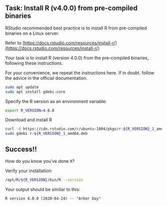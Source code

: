 
## Task: Install R (v4.0.0) from pre-compiled binaries

RStudio recommended best practice is to install R from pre-compiled binaries on a Linux server.

Refer to [https://docs.rstudio.com/resources/install-r/](https://docs.rstudio.com/resources/install-r/)

Your task is to install R (version 4.0.0) from the pre-compiled binaries, following these instructions.

For your convenience, we repeat the instructions here.  If in doubt. follow the advice in the official documentation.

```sh
sudo apt update
sudo apt install gdebi-core
```

Specify the R version as an environment variable:

```sh
export R_VERSION=4.0.0
```

Download and install R

```sh
curl -O https://cdn.rstudio.com/r/ubuntu-1804/pkgs/r-${R_VERSION}_1_amd64.deb
sudo gdebi r-${R_VERSION}_1_amd64.deb
```

<asciinema-player src="../../asciicast/install_r.cast"></asciinema-player>



## Success!!

How do you know you've done it?

Verify your installation:

```sh
/opt/R/${R_VERSION}/bin/R --version
```

Your output should be similar to this:

```
R version 4.0.0 (2020-04-24) -- "Arbor Day"
```

